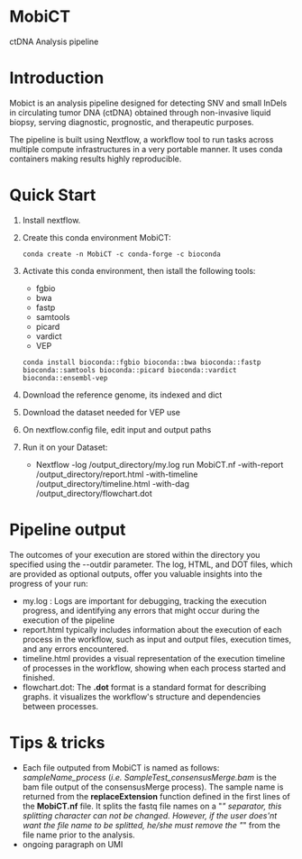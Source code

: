 # MobiCT
ctDNA Analysis pipeline 

# Introduction
Mobict is an analysis pipeline designed for detecting SNV and small InDels in circulating tumor DNA (ctDNA) obtained through non-invasive liquid biopsy, serving diagnostic, prognostic, and therapeutic purposes.

The pipeline is built using Nextflow, a workflow tool to run tasks across multiple compute infrastructures in a very portable manner. It uses conda containers making results highly reproducible.

# Quick Start

1. Install nextflow.
2. Create this conda environment MobiCT:

    `conda create -n MobiCT -c conda-forge -c bioconda`

4. Activate this conda environment, then istall the following tools:
   
    - fgbio
    - bwa
    - fastp
    - samtools
    - picard
    - vardict
    - VEP
  
    `conda install bioconda::fgbio bioconda::bwa bioconda::fastp bioconda::samtools bioconda::picard bioconda::vardict bioconda::ensembl-vep`
      
5. Download the reference genome, its indexed and dict
6. Download the dataset needed for VEP use
7. On nextflow.config file, edit input and output paths
8. Run it on your Dataset:
   * Nextflow -log /output_directory/my.log run MobiCT.nf -with-report /output_directory/report.html -with-timeline /output_directory/timeline.html -with-dag /output_directory/flowchart.dot

# Pipeline output
The outcomes of your execution are stored within the directory you specified using the --outdir parameter. The log, HTML, and DOT files, which are provided as optional outputs, offer you valuable insights into the progress of your run:
- my.log : Logs are important for debugging, tracking the execution progress, and identifying any errors that might occur during the execution of the pipeline
- report.html typically includes information about the execution of each process in the workflow, such as input and output files, execution times, and any errors encountered.
- timeline.html provides a visual representation of the execution timeline of processes in the workflow, showing when each process started and finished.
- flowchart.dot: The **.dot** format is a standard format for describing graphs. it visualizes the workflow's structure and dependencies between processes.

# Tips & tricks

- Each file outputed from MobiCT is named as follows: *sampleName_process* (*i.e.* *SampleTest_consensusMerge.bam* is the bam file output of the consensusMerge process). The sample name is returned from the **replaceExtension** function defined in the first lines of the **MobiCT.nf** file. It splits the fastq file names on a "_" separator, this splitting character can not be changed. However, if the user does'nt want the file name to be splitted, he/she must remove the "_" from the file name prior to the analysis.
- ongoing paragraph on UMI
